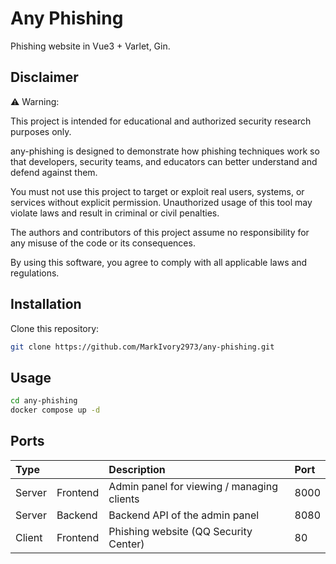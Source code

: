 # Any Phishing

Phishing website in Vue3 + Varlet, Gin.

## Disclaimer

⚠ Warning:

This project is intended for educational and authorized security research purposes only.

any-phishing is designed to demonstrate how phishing techniques work so that developers, security teams, and educators can better understand and defend against them.

You must not use this project to target or exploit real users, systems, or services without explicit permission. Unauthorized usage of this tool may violate laws and result in criminal or civil penalties.

The authors and contributors of this project assume no responsibility for any misuse of the code or its consequences.

By using this software, you agree to comply with all applicable laws and regulations.

## Installation

Clone this repository:

```bash
git clone https://github.com/MarkIvory2973/any-phishing.git
```

## Usage

```bash
cd any-phishing
docker compose up -d
```

## Ports

|Type||Description|Port|
|:-|:-|:-|:-|
|Server|Frontend|Admin panel for viewing / managing clients|8000|
|Server|Backend|Backend API of the admin panel|8080|
|Client|Frontend|Phishing website (QQ Security Center)|80|
